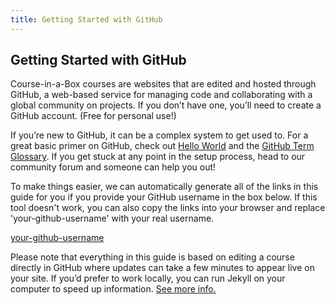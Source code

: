 ```yaml
---
title: Getting Started with GitHub
---
```


## Getting Started with GitHub

Course-in-a-Box courses are websites that are edited and hosted through GitHub, a web-based service for managing code and collaborating with a global community on projects. If you don’t have one, you’ll need to create a GitHub account. (Free for personal use!)

If you’re new to GitHub, it can be a complex system to get used to. For a great basic primer on GitHub, check out [Hello World](https://guides.github.com/activities/hello-world/) and the [GitHub Term Glossary](https://docs.github.com/en/github/getting-started-with-github/github-glossary). If you get stuck at any point in the setup process, head to our community forum and someone can help you out!

To make things easier, we can automatically generate all of the links in this guide for you if you provide your GitHub username in the box below. If this tool doesn't work, you can also copy the links into your browser and replace 'your-github-username' with your real username.

<!--<div id="ghUsername-intro">
If you tell us your username, we can prepare some links and make things a bit easier for you. If for some reason it doesn't work, replace 'your-github-username' with your GitHub username where you see links containing 'your-github-username'
</div>-->
[your-github-username](https://github.com/your-github-username-set/course-in-a-box/)

Please note that everything in this guide is based on editing a course directly in GitHub where updates can take a few minutes to appear live on your site. If you’d prefer to work locally, you can run Jekyll on your computer to speed up information. [See more info.](https://nicolas-van.github.io/bootstrap-4-github-pages#run-jekyll-on-your-computer-to-speed-up-testing)
